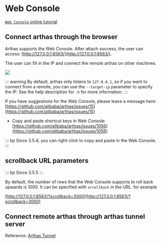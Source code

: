 # Web Console

[`Web Console` online tutorial](https://arthas.aliyun.com/3.x/doc/arthas-tutorials.html?language=en&id=case-web-console)

## Connect arthas through the browser

Arthas supports the Web Console. After attach success, the user can access: [http://127.0.0.1:8563/](http://127.0.0.1:8563/).

The user can fill in the IP and connect the remote arthas on other machines.

![](/images/web-console-local.png)

::: warning
By default, arthas only listens to `127.0.0.1`, so if you want to connect from a remote, you can use the `--target-ip` parameter to specify the IP. See the help description for `-h` for more information.
:::

If you have suggestions for the Web Console, please leave a message here: [https://github.com/alibaba/arthas/issues/15](https://github.com/alibaba/arthas/issues/15)

- Copy and paste shortcut keys in Web Console: [https://github.com/alibaba/arthas/issues/1056](https://github.com/alibaba/arthas/issues/1056)

::: tip
Since 3.5.4, you can right-click to copy and paste in the Web Console.
:::

## scrollback URL parameters

::: tip
Since 3.5.5
:::

By default, the number of rows that the Web Console supports to roll back upwards is 1000. It can be specified with `scrollback` in the URL. for example

[http://127.0.0.1:8563/?scrollback=3000](http://127.0.0.1:8563/?scrollback=3000)

## Connect remote arthas through arthas tunnel server

Reference: [Arthas Tunnel](tunnel.md)
